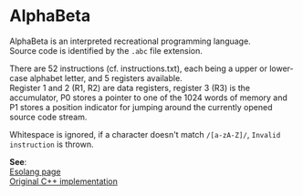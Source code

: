 # AlphaBeta
AlphaBeta is an interpreted recreational programming language.\
Source code is identified by the `.abc` file extension.

There are 52 instructions (cf. instructions.txt), each being a upper or lower-case alphabet letter, and 5 registers available.\
Register 1 and 2 (R1, R2) are data registers, register 3 (R3) is the accumulator, P0 stores a pointer to one of the 1024 words of memory and P1 stores a position indicator for jumping around the currently opened source code stream.

Whitespace is ignored, if a character doesn't match `/[a-zA-Z]/`, `Invalid instruction` is thrown.

**See**:\
[Esolang page](https://esolangs.org/wiki/AlphaBeta)\
[Original C++ implementation](https://github.com/TryItOnline/alphabeta)
